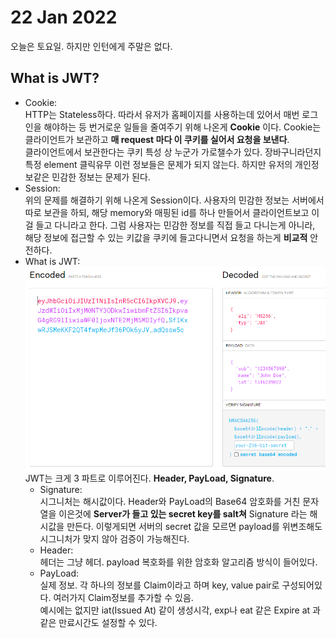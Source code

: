 # 22 Jan 2022   
   
오늘은 토요일. 하지만 인턴에게 주말은 없다.   
   
## What is JWT?    
- Cookie:   
  HTTP는 Stateless하다. 따라서 유저가 홈페이지를 사용하는데 있어서 매번 로그인을 해야하는 등 번거로운 일들을 줄여주기 위해 나온게 **Cookie** 이다. Cookie는 클라이언트가 보관하고 **매 request 마다 이 쿠키를 실어서 요청을 보낸다**.   
  클라이언트에서 보관한다는 쿠키 특성 상 누군가 가로챌수가 있다. 장바구니라던지 특정 element 클릭유무 이런 정보들은 문제가 되지 않는다. 하지만 유저의 개인정보같은 민감한 정보는 문제가 된다.   
- Session:   
  위의 문제를 해결하기 위해 나온게 Session이다. 사용자의 민감한 정보는 서버에서 따로 보관을 하되, 해당 memory와 매핑된 id를 하나 만들어서 클라이언트보고 이걸 들고 다니라고 한다. 그럼 사용자는 민감한 정보를 직접 들고 다니는게 아니라, 해당 정보에 접근할 수 있는 키값을 쿠키에 들고다니면서 요청을 하는게 **비교적** 안전하다.
- What is JWT:
  ![jwtExample](./jwtExample.PNG)   
  JWT는 크게 3 파트로 이루어진다. **Header, PayLoad, Signature**.   
  - Signature:  
  시그니처는 해시값이다. Header와 PayLoad의 Base64 암호화를 거친 문자열을 이은것에 **Server가 들고 있는 secret key를 salt쳐** Signature 라는 해시값을 만든다. 이렇게되면 서버의 secret 값을 모르면 payload를 위변조해도 시그니처가 맞지 않아 검증이 가능해진다.   
  - Header:   
  헤더는 그냥 헤더. payload 복호화를 위한 암호화 알고리즘 방식이 들어있다.   
  - PayLoad:   
  실제 정보. 각 하나의 정보를 Claim이라고 하며 key, value pair로 구성되어있다. 여러가지 Claim정보를 추가할 수 있음.   
  예시에는 없지만 iat(Issued At) 같이 생성시각, exp나 eat 같은 Expire at 과 같은 만료시간도 설정할 수 있다.
